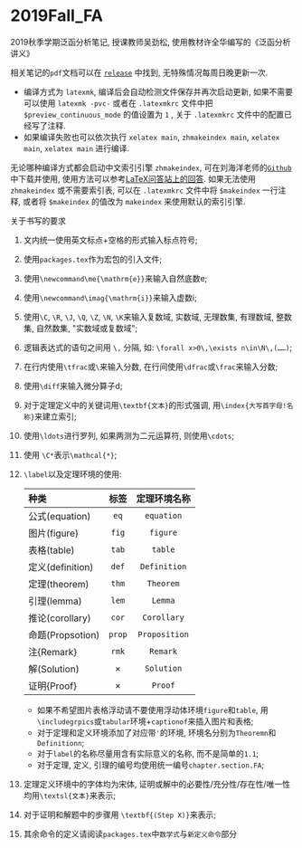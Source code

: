 # 2019Fall_FA
2019秋季学期泛函分析笔记, 授课教师吴劲松, 使用教材许全华编写的《泛函分析讲义》

相关笔记的`pdf`文档可以在 [`release`](https://github.com/syvshc/2019Fall_FA/releases) 中找到, 无特殊情况每周日晚更新一次.


* 编译方式为 `latexmk`, 编译后会自动检测文件保存并再次启动更新, 如果不需要可以使用 `latexmk -pvc-` 或者在 `.latexmkrc` 文件中把 `$preview_continuous_mode` 的值设置为 `1` , 关于 `.latexmkrc` 文件中的配置已经写了注释.
* 如果编译失败也可以依次执行 `xelatex main`, `zhmakeindex main`, `xelatex main`, `xelatex main` 进行编译.

无论哪种编译方式都会启动中文索引引擎 `zhmakeindex`, 可在刘海洋老师的[`Github`](https://github.com/leo-liu/zhmakeindex/releases) 中下载并使用, 使用方法可以参考[LaTeX问答站上的回答](https://wenda.latexstudio.net/q-1351.html). 如果无法使用 `zhmakeindex` 或不需要索引表, 可以在 `.latexmkrc` 文件中将 `$makeindex` 一行注释, 或者将 `$makeindex` 的值改为 `makeindex` 来使用默认的索引引擎.


关于书写的要求

1. 文内统一使用英文标点+空格的形式输入标点符号;
2. 使用`packages.tex`作为宏包的引入文件;
3. 使用`\newcommand\me{\mathrm{e}}`来输入自然底数e;
4. 使用`\newcommand\imag{\mathrm{i}}`来输入虚数i;
5. 使用`\C`, `\R`, `\J`, `\Q`, `\Z`, `\N`, `\K`来输入复数域, 实数域, 无理数集, 有理数域, 整数集, 自然数集, "实数域或复数域";
6. 逻辑表达式的语句之间用 `\,` 分隔, 如: `\forall x>0\,\exists n\in\N\,(……)`;
7. 在行内使用`\tfrac`或`\`来输入分数, 在行间使用`\dfrac`或`\frac`来输入分数;
8.  使用`\diff`来输入微分算子d;
9.  对于定理定义中的关键词用`\textbf{文本}`的形式强调, 用`\index{大写首字母!名称}`来建立索引;
10. 使用`\ldots`进行罗列, 如果两测为二元运算符, 则使用`\cdots`;
11. 使用 `\C*`表示`\mathcal{*}`;
12. `\label`以及定理环境的使用:

    |种类|标签|定理环境名称|
    | :- | :-: | :-:|
    |公式(equation)|`eq`|`equation`|
    |图片(figure)|`fig`|`figure`|
    |表格(table)|`tab`|`table`|
    |定义(definition)|`def`|`Definition`|
    |定理(theorem)|`thm`|`Theorem`|
    |引理(lemma)|`lem`|`Lemma`|
    |推论(corollary)|`cor`|`Corollary`|
    |命题(Propsotion)|`prop`|`Proposition`|
    |注{Remark}|`rmk`|`Remark`|
    |解(Solution)|×|`Solution`|
    |证明{Proof}|×|`Proof`|
    
    - 如果不希望图片表格浮动请不要使用浮动体环境`figure`和`table`, 用`\includegrpics`或`tabular`环境+`captionof`来插入图片和表格;
    - 对于定理和定义环境添加了对应带`'`的环境, 环境名分别为`Theoremn`和`Definitionn`;
    - 对于`label`的名称尽量用含有实际意义的名称, 而不是简单的`1.1`;
    - 对于定理, 定义, 引理的编号均使用统一编号`chapter.section.FA`;
13. 定理定义环境中的字体均为宋体, 证明或解中的必要性/充分性/存在性/唯一性均用`\textsl{文本}`来表示;
14. 对于证明和解题中的步骤用 `\textbf{(Step X)}`来表示;
15. 其余命令的定义请阅读`packages.tex`中`数学式`与`新定义命令`部分
